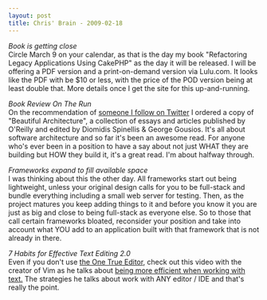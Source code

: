 ```yaml
--- 
layout: post
title: Chris' Brain - 2009-02-18
---
```

<p>
<i>Book is getting close</i><br />
Circle March 9 on your calendar, as that is the day my book "Refactoring Legacy Applications Using CakePHP" as the day it will be released.  I will be offering a PDF version and a print-on-demand version via Lulu.com.  It looks like the PDF with be $10 or less, with the price of the POD version being at least double that.  More details once I get the site for this up-and-running.
</p>
<p>
<i>Book Review On The Run</i><br />
On the recommendation of <a href="http://twitter.com/lstrojny">someone I follow on Twitter</a> I ordered a copy of "Beautiful Architecture", a collection of essays and articles published by O'Reilly and edited by Diomidis Spinellis & George Gousios.  It's all about software architecture and so far it's been an awesome read.  For anyone who's ever been in a position to have a say about not just WHAT they are building but HOW they build it, it's a great read.  I'm about halfway through.
</p>
<p>
<i>Frameworks expand to fill available space</i><br />
I was thinking about this the other day.  All frameworks start out being lightweight, unless your original design calls for you to be full-stack and bundle everything including a small web server for testing.  Then, as the project matures you keep adding things to it and before you know it you are just as big and close to being full-stack as everyone else.   So to those that call certain frameworks bloated, reconsider your position and take into account what YOU add to an application built with that framework that is not already in there.
</p>
<p>
<i>7 Habits for Effective Text Editing 2.0</i><br />
Even if you don't use <a href="http://www.vim.org">the One True Editor</a>, check out this video with the creator of Vim as he talks about <a href="http://video.google.com/videoplay?docid=2538831956647446078">being more efficient when working with text.</a>  The strategies he talks about work with ANY editor / IDE and that's really the point.
</p>

